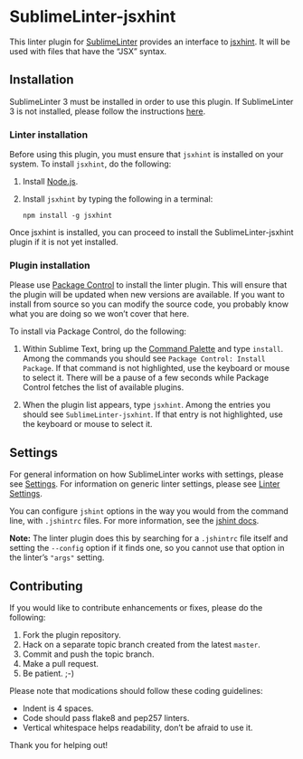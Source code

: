 SublimeLinter-jsxhint
=========================

This linter plugin for [SublimeLinter](https://github.com/SublimeLinter/SublimeLinter3) provides an interface to [jsxhint](https://github.com/CondeNast/JSXHint). It will be used with files that have the “JSX” syntax.

## Installation
SublimeLinter 3 must be installed in order to use this plugin. If SublimeLinter 3 is not installed, please follow the instructions [here](https://github.com/SublimeLinter/SublimeLinter.github.io/wiki/Installation).

### Linter installation
Before using this plugin, you must ensure that `jsxhint` is installed on your system. To install `jsxhint`, do the following:

1. Install [Node.js](http://nodejs.org).

1. Install `jsxhint` by typing the following in a terminal:
   ```
   npm install -g jsxhint
   ```

Once jsxhint is installed, you can proceed to install the SublimeLinter-jsxhint plugin if it is not yet installed.

### Plugin installation
Please use [Package Control](https://sublime.wbond.net/installation) to install the linter plugin. This will ensure that the plugin will be updated when new versions are available. If you want to install from source so you can modify the source code, you probably know what you are doing so we won’t cover that here.

To install via Package Control, do the following:

1. Within Sublime Text, bring up the [Command Palette](http://docs.sublimetext.info/en/sublime-text-3/extensibility/command_palette.html) and type `install`. Among the commands you should see `Package Control: Install Package`. If that command is not highlighted, use the keyboard or mouse to select it. There will be a pause of a few seconds while Package Control fetches the list of available plugins.

1. When the plugin list appears, type `jsxhint`. Among the entries you should see `SublimeLinter-jsxhint`. If that entry is not highlighted, use the keyboard or mouse to select it.

## Settings
For general information on how SublimeLinter works with settings, please see [Settings](https://github.com/SublimeLinter/SublimeLinter.github.io/wiki/Settings). For information on generic linter settings, please see [Linter Settings](https://github.com/SublimeLinter/SublimeLinter.github.io/wiki/Linter-Settings).

You can configure `jshint` options in the way you would from the command line, with `.jshintrc` files. For more information, see the [jshint docs](http://www.jshint.com/docs/).

**Note:** The linter plugin does this by searching for a `.jshintrc` file itself and setting the `--config` option if it finds one, so you cannot use that option in the linter’s `"args"` setting.

## Contributing
If you would like to contribute enhancements or fixes, please do the following:

1. Fork the plugin repository.
1. Hack on a separate topic branch created from the latest `master`.
1. Commit and push the topic branch.
1. Make a pull request.
1. Be patient.  ;-)

Please note that modications should follow these coding guidelines:

- Indent is 4 spaces.
- Code should pass flake8 and pep257 linters.
- Vertical whitespace helps readability, don’t be afraid to use it.

Thank you for helping out!

